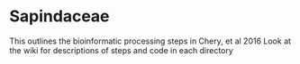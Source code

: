 # Sapindaceae

This outlines the bioinformatic processing steps in Chery, et al 2016
Look at the wiki for descriptions of steps and code in each directory
